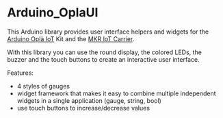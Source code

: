 # Arduino_OplaUI

This Arduino library provides user interface helpers and widgets for the [Arduino Oplà IoT](https://store.arduino.cc/opla-iot-kit) Kit and the [MKR IoT Carrier](http://store.arduino.cc/mkr-iot-carrier).

With this library you can use the round display, the colored LEDs, the buzzer and the touch buttons to create an interactive user interface.

Features:

* 4 styles of gauges
* widget framework that makes it easy to combine multiple independent widgets in a single application (gauge, string, bool)
* use touch buttons to increase/decrease values
